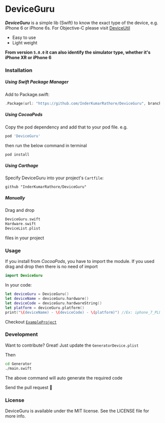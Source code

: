 # DeviceGuru

***DeviceGuru*** is a simple lib (Swift) to know the exact type of the device, e.g. iPhone 6 or iPhone 6s. For Objective-C please visit [DeviceUtil](https://github.com/InderKumarRathore/DeviceUtil)
  - Easy to use
  - Light weight

**From version `5.0.0` it can also identify the simulator type, whether it's iPhone XR or iPhone 6**

### Installation

##### Using Swift Package Manager
Add to Package.swift:

```swift
.Package(url: "https://github.com/InderKumarRathore/DeviceGuru", branch: "master")
```

##### Using CocoaPods
Copy the pod dependency and add that to your pod file. e.g.

```sh
pod 'DeviceGuru'
```
then run the below command in terminal
```sh
pod install
```

##### Using Carthage
Specify DeviceGuru into your project's `Cartfile`:

```ogdl
github "InderKumarRathore/DeviceGuru"
```

##### Manually
Drag and drop
``` swift
DeviceGuru.swift
Hardware.swift
DeviceList.plist
```

files in your project

### Usage
If you install from *CocoaPods*, you have to import the module. If you used drag and drop then there is no need of import
``` swift
import DeviceGuru
```
In your code:
``` swift
let deviceGuru = DeviceGuru()
let deviceName = deviceGuru.hardware()
let deviceCode = deviceGuru.hardwareString()
let platform = deviceGuru.platform()
print("\(deviceName) - \(deviceCode) - \(platform)") //Ex: iphone_7_PLUS - iPhone9,2 - iphone
```
Checkout [`ExampleProject`](Example/)


### Development

Want to contribute? Great!
Just update the `GeneratorDevice.plist`

Then
```sh
cd Generator
./main.swift
```
The above command will auto generate the required code

Send the pull request 🚀


### License
DeviceGuru is available under the MIT license. See the LICENSE file for more info.

